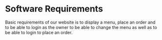 # Software Requirements

Basic requirements of our website is to display a menu, place an order and to be able to login as the owner to be able to change the menu as well as to be able to login to place an order. 

